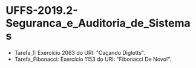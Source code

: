 # UFFS-2019.2-Seguranca_e_Auditoria_de_Sistemas
* Tarefa_1: Exercício 2063 do URI: "Caçando Digletts".
* Tarefa_Fibonacci: Exercício 1153 do URI: "Fibonacci De Novo!".
